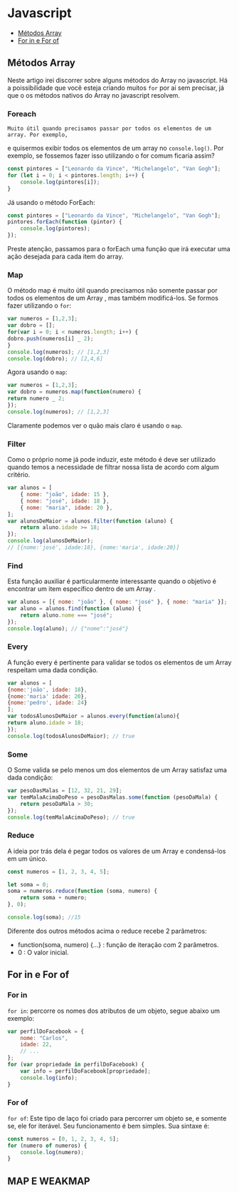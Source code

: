 # Javascript

- [Métodos Array](#Métodos-Array)
- [For in e For of](#For-in-e-For-of)

## Métodos Array

Neste artigo irei discorrer sobre alguns métodos do Array no javascript. Há a poissibilidade que vocẽ esteja criando muitos `for` por ai sem precisar, já que o os métodos nativos do Array no javascript resolvem.

### Foreach

    Muito útil quando precisamos passar por todos os elementos de um array. Por exemplo,

e quisermos exibir todos os elementos de um array no `console.log()`. Por exemplo, se fossemos fazer isso utilizando o for comum ficaria assim?

```js
const pintores = ["Leonardo da Vince", "Michelangelo", "Van Gogh"];
for (let i = 0; i < pintores.length; i++) {
    console.log(pintores[i]);
}
```

Já usando o método ForEach:

```js
const pintores = ["Leonardo da Vince", "Michelangelo", "Van Gogh"];
pintores.forEach(function (pintor) {
    console.log(pintores);
});
```

Preste atenção, passamos para o forEach uma função que irá executar uma ação desejada para cada item do array.

### Map

O método map é muito útil quando precisamos não somente passar por todos os elementos de um Array , mas também modificá-los. Se formos fazer utilizando o `for`:

```js
var numeros = [1,2,3];
var dobro = [];
for(var i = 0; i < numeros.length; i++) {
dobro.push(numeros[i] _ 2);
}
console.log(numeros); // [1,2,3]
console.log(dobro); // [2,4,6]
```

Agora usando o `map`:

```js
var numeros = [1,2,3];
var dobro = numeros.map(function(numero) {
return numero _ 2;
});
console.log(numeros); // [1,2,3]
```

Claramente podemos ver o quão mais claro é usando o `map`.

### Filter

Como o próprio nome já pode induzir, este método é deve ser utilizado quando temos a necessidade de filtrar nossa lista de acordo com algum critério.

```js
var alunos = [
    { nome: "joão", idade: 15 },
    { nome: "josé", idade: 18 },
    { nome: "maria", idade: 20 },
];
var alunosDeMaior = alunos.filter(function (aluno) {
    return aluno.idade >= 18;
});
console.log(alunosDeMaior);
// [{nome:'josé', idade:18}, {nome:'maria', idade:20}]
```

### Find

Esta função auxiliar é particularmente interessante quando o objetivo é encontrar um item específico dentro de um Array .

```js
var alunos = [{ nome: "joão" }, { nome: "josé" }, { nome: "maria" }];
var aluno = alunos.find(function (aluno) {
    return aluno.nome === "josé";
});
console.log(aluno); // {"nome":"josé"}
```

### Every

A função every é pertinente para validar se todos os elementos de um Array respeitam uma dada condição.

```js
var alunos = [
{nome:'joão', idade: 18},
{nome:'maria' idade: 20},
{nome:'pedro', idade: 24}
];
var todosAlunosDeMaior = alunos.every(function(aluno){
return aluno.idade > 18;
});
console.log(todosAlunosDeMaior); // true
```

### Some

O Some valida se pelo menos um dos elementos de um Array satisfaz uma dada condição:

```js
var pesoDasMalas = [12, 32, 21, 29];
var temMalaAcimaDoPeso = pesoDasMalas.some(function (pesoDaMala) {
    return pesoDaMala > 30;
});
console.log(temMalaAcimaDoPeso); // true
```

### Reduce

A ideia por trás dela é pegar todos os valores de um Array e condensá-los em um único.

```js
const numeros = [1, 2, 3, 4, 5];

let soma = 0;
soma = numeros.reduce(function (soma, numero) {
    return soma + numero;
}, 0);

console.log(soma); //15
```

Diferente dos outros métodos acima o reduce recebe 2 parâmetros:
- function(soma, numero) {...} : função de iteração com 2 parâmetros.
- 0 : O valor inicial.

## For in e For of

### For in

`for in`: percorre os nomes dos atributos de um objeto, segue abaixo um exemplo:

```js
var perfilDoFacebook = {
    nome: "Carlos",
    idade: 22,
    // ...
};
for (var propriedade in perfilDoFacebook) {
    var info = perfilDoFacebook[propriedade];
    console.log(info);
}
```

### For of

`for of`: Este tipo de laço foi criado para percorrer um objeto se, e somente se, ele for iterável. Seu funcionamento é bem simples. Sua sintaxe é:

```js
const numeros = [0, 1, 2, 3, 4, 5];
for (numero of numeros) {
    console.log(numero);
}
```

## MAP E WEAKMAP